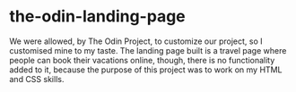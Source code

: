 # the-odin-landing-page
We were allowed, by The Odin Project, to customize our project, so I customised mine to my taste.
The landing page built is a travel page where people can book their vacations online, though,
there is no functionality added to it, because the purpose of this project was to work on my 
HTML and CSS skills.